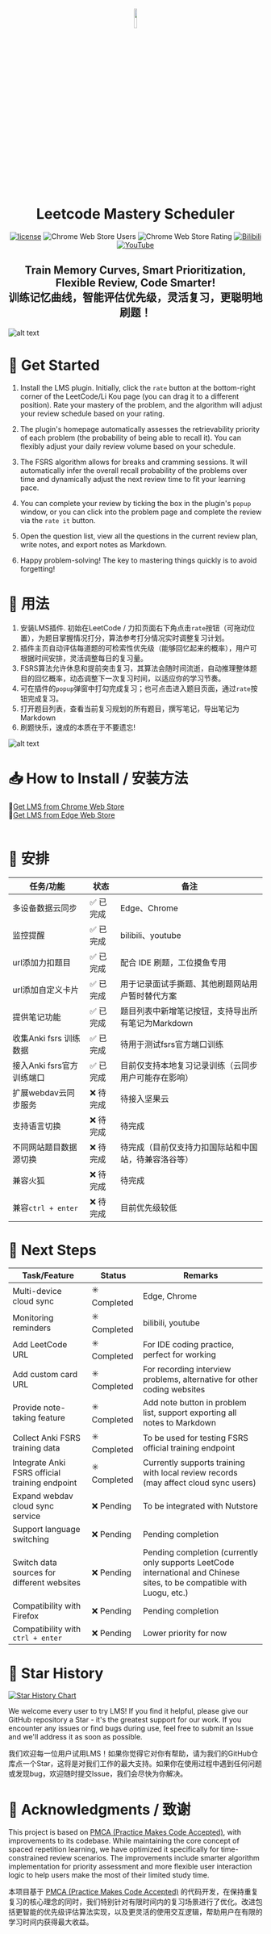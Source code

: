 
<h1 align="center">
  <img src="https://s2.loli.net/2025/02/13/pt3asz9ubdWrSxf.jpg" style="width: 10%;" />
  <br>
    <B>L</B>eetcode <B>M</B>astery<B> S</B>cheduler
  <br>
</h1>





<div align="center">

 [<img src="https://img.shields.io/badge/license-MIT-green.svg" alt="license"/>](https://github.com/xiaohajiayou/Leetcode-Mastery-Scheduler/blob/main/LICENSE)
![Chrome Web Store Users](https://img.shields.io/chrome-web-store/users/cfohhebfjnjojkloclmlfjgjekmoinke?style=flat&color=orange)
![Chrome Web Store Rating](https://img.shields.io/chrome-web-store/rating/cfohhebfjnjojkloclmlfjgjekmoinke)
[![Bilibili](https://img.shields.io/badge/Bilibili-00A1D6?style=flat&logo=bilibili&logoColor=white)](https://www.bilibili.com/video/BV1RnAYeEEu6/?spm_id_from=333.1387.homepage.video_card.click&vd_source=09dab0452e2548023f6f83174148ee0c)
[![YouTube](https://img.shields.io/badge/YouTube-FF0000?style=flat&logo=youtube&logoColor=white)](https://www.youtube.com/watch?v=N-_q4tvyBiA&t=5s)

</div>

<h2 align="center">
  Train Memory Curves, Smart Prioritization, Flexible Review, Code Smarter!
    <br>
    训练记忆曲线，智能评估优先级，灵活复习，更聪明地刷题！
</h2>

![alt text](https://s2.loli.net/2025/02/16/eNEV49CM8ABWdZ7.jpg)   

# 🚀 Get Started

1.  Install the LMS plugin. Initially, click the `rate` button at the bottom-right corner of the LeetCode/Li Kou page (you can drag it to a different position). Rate your mastery of the problem, and the algorithm will adjust your review schedule based on your rating.
    
2.  The plugin's homepage automatically assesses the retrievability priority of each problem (the probability of being able to recall it). You can flexibly adjust your daily review volume based on your schedule.
    
3.  The FSRS algorithm allows for breaks and cramming sessions. It will automatically infer the overall recall probability of the problems over time and dynamically adjust the next review time to fit your learning pace.
    
4.  You can complete your review by ticking the box in the plugin's `popup` window, or you can click into the problem page and complete the review via the `rate it` button.
    
5.  Open the question list, view all the questions in the current review plan, write notes, and export notes as Markdown.
    
6.  Happy problem-solving! The key to mastering things quickly is to avoid forgetting!
# 🚀 用法
1. 安装LMS插件. 初始在LeetCode / 力扣页面右下角点击`rate`按钮（可拖动位置），为题目掌握情况打分，算法参考打分情况实时调整复习计划。
2. 插件主页自动评估每道题的可检索性优先级（能够回忆起来的概率），用户可根据时间安排，灵活调整每日的复习量。
3. FSRS算法允许休息和提前突击复习，其算法会随时间流逝，自动推理整体题目的回忆概率，动态调整下一次复习时间，以适应你的学习节奏。 
4. 可在插件的`popup`弹窗中打勾完成复习；也可点击进入题目页面，通过`rate`按钮完成复习。
5. 打开题目列表，查看当前复习规划的所有题目，撰写笔记，导出笔记为Markdown
6. 刷题快乐，速成的本质在于不要遗忘!

![alt text](https://s2.loli.net/2025/02/20/CrmZewAQlWUNuc4.gif)




    



    
# 📥 How to Install / 安装方法



<div >
🔗<a href="https://chromewebstore.google.com/detail/leetcode-mastery-schedule/cfohhebfjnjojkloclmlfjgjekmoinke">Get LMS from Chrome Web Store</a>
</div>

<div >
🔗<a href="https://microsoftedge.microsoft.com/addons/detail/leetcode-mastery-schedule/kmbccaknhoaekcoicbkgbkmcjfhbmfck?hl=zh-CN">Get LMS from Edge Web Store</a>
</div>

<br>

# 📝 安排

| 任务/功能         | 状态       | 备注               |
|--------------------|------------|--------------------|
| 多设备数据云同步   | ✅ 已完成  | Edge、Chrome       |
| 监控提醒   | ✅ 已完成  | bilibili、youtube       |
| url添加力扣题目   | ✅ 已完成  | 配合 IDE 刷题，工位摸鱼专用      |
| url添加自定义卡片   | ✅ 已完成  | 用于记录面试手撕题、其他刷题网站用户暂时替代方案      |
| 提供笔记功能       | ✅ 已完成  | 题目列表中新增笔记按钮，支持导出所有笔记为Markdown     | 
| 收集Anki fsrs 训练数据       | ✅ 已完成  | 待用于测试fsrs官方端口训练       | 
| 接入Anki fsrs官方训练端口       | ✅ 已完成  | 目前仅支持本地复习记录训练（云同步用户可能存在影响）       | 
| 扩展webdav云同步服务       | ❌ 待完成  | 待接入坚果云       | 
| 支持语言切换       | ❌ 待完成  | 待完成       | 
| 不同网站题目数据源切换   | ❌ 待完成  | 待完成（目前仅支持力扣国际站和中国站，待兼容洛谷等）       |
| 兼容火狐       | ❌ 待完成  | 待完成       | 
| 兼容`ctrl + enter`       | ❌ 待完成  | 目前优先级较低       |


# 📝 Next Steps
| Task/Feature               | Status    | Remarks                                      |
|----------------------------|-----------|----------------------------------------------|
| Multi-device cloud sync     | ✳️  Completed | Edge, Chrome                                 |
| Monitoring reminders       | ✳️  Completed | bilibili, youtube                            |
| Add LeetCode URL           | ✳️  Completed | For IDE coding practice, perfect for working |
| Add custom card URL        | ✳️  Completed | For recording interview problems, alternative for other coding websites |
| Provide note-taking feature | ✳️  Completed | Add note button in problem list, support exporting all notes to Markdown |
| Collect Anki FSRS training data | ✳️  Completed | To be used for testing FSRS official training endpoint |
| Integrate Anki FSRS official training endpoint | ✳️  Completed | Currently supports training with local review records (may affect cloud sync users) |
| Expand webdav cloud sync service | ❌  Pending   | To be integrated with Nutstore                 |
| Support language switching  | ❌  Pending   | Pending completion                          |
| Switch data sources for different websites | ❌  Pending   | Pending completion (currently only supports LeetCode international and Chinese sites, to be compatible with Luogu, etc.) |
| Compatibility with Firefox | ❌  Pending   | Pending completion                          |
| Compatibility with `ctrl + enter` | ❌  Pending   | Lower priority for now                       |






# 🌟 Star History 

[![Star History Chart](https://api.star-history.com/svg?repos=xiaohajiayou/Leetcode-Mastery-Scheduler&type=Date)](https://star-history.com/#xiaohajiayou/Leetcode-Mastery-Scheduler&Date)

We welcome every user to try LMS! If you find it helpful, please give our GitHub repository a Star - it's the greatest support for our work. If you encounter any issues or find bugs during use, feel free to submit an Issue and we'll address it as soon as possible.

我们欢迎每一位用户试用LMS！如果你觉得它对你有帮助，请为我们的GitHub仓库点一个Star，这将是对我们工作的最大支持。如果你在使用过程中遇到任何问题或发现bug，欢迎随时提交Issue，我们会尽快为你解决。



# 🙏 Acknowledgments / 致谢
This project is based on [PMCA (Practice Makes Code Accepted)](https://github.com/HaolinZhong/PMCA), with improvements to its codebase. While maintaining the core concept of spaced repetition learning, we have optimized it specifically for time-constrained review scenarios. The improvements include smarter algorithm implementation for priority assessment and more flexible user interaction logic to help users make the most of their limited study time.

本项目基于 [PMCA (Practice Makes Code Accepted)](https://github.com/HaolinZhong/PMCA) 的代码开发，在保持重复复习的核心理念的同时，我们特别针对有限时间内的复习场景进行了优化。改进包括更智能的优先级评估算法实现，以及更灵活的使用交互逻辑，帮助用户在有限的学习时间内获得最大收益。
